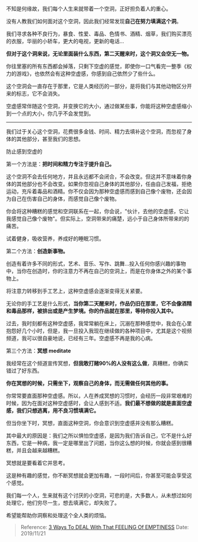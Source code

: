 不知是何缘故，我们每个人生来就带着一个空洞，正好担负着人的重心。

没有人教我们如何面对这个空洞，因此我们经常发现**自己在努力填满这个洞**。

我们寻求各种不良行为，暴食、性爱、毒品、色情书、酒精、烟草，我们购买漂亮的衣服，华丽的小轿车，更大的电视，更新的电话...

**但对于这个洞来说，无论里面装什么东西，第二天醒来时，这个洞又会空无一物。**

你往里塞的所有东西都会掉落，只剩下空虚的感觉，即使你一口气看完一整季《权力的游戏》，也依然会有这种空虚感，你感到自己依然少了些什么。

这个空洞会一直存在于那里，它是人类经历的一部分，是将我们与其他动物区分开来的标志，它不会消失。

空虚感常伴随这个空洞，并变换它的大小，通过做某些事，你能将这种空虚感缩小到一个点的大小，你几乎不会发觉到。

---

我们过于关心这个空洞，花费很多金钱、时间、精力去填补这个空洞，而忽视了身体的其他部分，甚至我们的思想。

防止感到空虚的

第一个方法是：**把时间和精力专注于提升自己。**

这个空洞不会去任何地方，并且永远都不会闭合，不会改变。但这并不意味着你身体的其他部分也不会改变。如果你忽视自己身体的其他部分，任由自己发福，拒绝运动，充斥着毒品和酒精。你不仅会因为那种空虚感而感到自己像个废物，还会因为自己在伤害自己的身体，而感觉自己像个废物。

你会将这种糟糕的感觉和空洞联系在一起，你会说，"伙计，去他的空虚感，它让我感觉自己像个废物"。但实际上，空洞带来的痛楚，远小于自己身体所带来的的痛苦。

试着健身，吸收营养，养成好的睡眠习惯。

第二个方法：**创造新事物。**

创造有着许多不同的形式，艺术、音乐、写作、跳舞...投入任何你感兴趣的事物中，当你在创造时，你的注意力不再在自己的空洞上，而是在你身体之外的某个事物上。

将注意力转移到手工艺上，这种空虚感会逐渐变得无关紧要。

无论你的手工艺是什么形式，**当你第二天醒来时，作品仍旧在那里，它不会像酒精和毒品那样，被排出或是产生梦境。你的作品就在那里，等待你投入其中。**

过去，我时刻都有这种空虚感，我常常躺在床上，沉溺在那种感觉中，我会在心里抱怨好几个小时，但是，我一旦投入我现在继续做的各种项目中，尤其是这个视频频道，我可以很自豪地说，已经有三年。空虚感不再是我的心病。

第三个方法：**冥想 meditate**

我经常在这个频道宣传冥想，**但我敢打赌90%的人没有这么做**，真糟糕，你确实错过了好东西。

**你在冥想的时候，只需坐下，观察自己的身体，而无需做任何其他的事。**

你常常要直面那种空虚感。所以，人在养成冥想的习惯时，会经历一段非常艰难的时候，因为在面对这种空虚感时，会让人感到不适。**我们最不想做的就是直面空虚感，我们只想逃离，用不良习惯填满它。**

但当你坐下时，冥想，直面这种空洞，你会意识到空虚感并没有那么糟糕。

其中最大的原因是：我们之所以惧怕空虚感，是因为我们告诉自己，它不是什么好东西，它是一种病，我一定是哪里出了问题，当你这么想的时候，你就会感到很糟糕，并且会越来越糟糕。

冥想就是要看着它并思考。

这是种有趣的感觉，你不断冥想就会更加有趣，一段时间后，你甚至可能会享受这个感觉。

我们每一个人，生来就有这个讨厌的小空洞，可悲的是，大多数人，从未想过如何处理它，他们穷尽一生，想去填满它，却失败了。

希望能帮助你洞察和处理这个全人类的烦恼。

> Reference: [3 Ways To DEAL With That FEELING Of EMPTINESS](https://www.bilibili.com/video/av76353685)
> Date: 2019/11/21